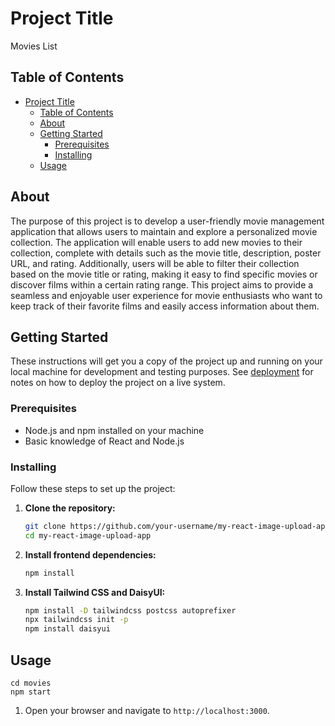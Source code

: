 # Project Title
Movies List 
## Table of Contents

- [Project Title](#project-title)
  - [Table of Contents](#table-of-contents)
  - [About ](#about-)
  - [Getting Started ](#getting-started-)
    - [Prerequisites](#prerequisites)
    - [Installing](#installing)
  - [Usage ](#usage-)

## About <a name = "about"></a>

The purpose of this project is to develop a user-friendly movie management application that allows users to maintain and explore a personalized movie collection. The application will enable users to add new movies to their collection, complete with details such as the movie title, description, poster URL, and rating. Additionally, users will be able to filter their collection based on the movie title or rating, making it easy to find specific movies or discover films within a certain rating range. This project aims to provide a seamless and enjoyable user experience for movie enthusiasts who want to keep track of their favorite films and easily access information about them.

## Getting Started <a name = "getting_started"></a>

These instructions will get you a copy of the project up and running on your local machine for development and testing purposes. See [deployment](#deployment) for notes on how to deploy the project on a live system.

### Prerequisites
- Node.js and npm installed on your machine
- Basic knowledge of React and Node.js

### Installing
Follow these steps to set up the project:

1. **Clone the repository:**

    ```bash
    git clone https://github.com/your-username/my-react-image-upload-app.git
    cd my-react-image-upload-app
    ```

2. **Install frontend dependencies:**

    ```bash
    npm install
    ```

3. **Install Tailwind CSS and DaisyUI:**

    ```bash
    npm install -D tailwindcss postcss autoprefixer
    npx tailwindcss init -p
    npm install daisyui
    ```

## Usage <a name = "usage"></a>
```
cd movies
npm start
```
1. Open your browser and navigate to `http://localhost:3000`.

